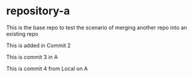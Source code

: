 # repository-a
This is the base repo to test the scenario of merging another repo into an existing repo

This is added in Commit 2

This is commit 3 in A

This is commit 4 from Local on A
